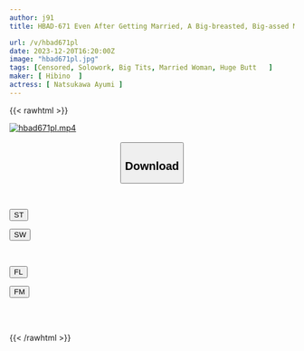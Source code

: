 ```yaml
---
author: j91
title: HBAD-671 Even After Getting Married, A Big-breasted, Big-assed Married Woman Can't Get Enough Of Her Husband's Dick, So She Has Sex In The Neighborhood Men's Room Ayumi Natsukawa

url: /v/hbad671pl
date: 2023-12-20T16:20:00Z
image: "hbad671pl.jpg"
tags: [Censored, Solowork, Big Tits, Married Woman, Huge Butt	]
maker: [ Hibino  ]
actress: [ Natsukawa Ayumi ]
---
```



{{< rawhtml >}}

<div class="video" data-videoid="ko16ZKVl8bsrop">
    <a href="javascript:;">
        <img src="/v/hbad671pl/hbad671pl.jpg" width="WIDTH" height="HEIGHT" alt="hbad671pl.mp4" loading="lazy">
    </a>
</div>

<script type="text/javascript" src="https://j91.asia/asset/on-demand-st.js"></script>

<br>
  <link rel="stylesheet" href="https://j91.asia/asset/bs5.css">
  
  <center>
  <button class="btn btn-primary" type="button" data-bs-toggle="collapse" data-bs-target=".multi-collapse" aria-expanded="false" aria-controls="multiCollapseExample1 multiCollapseExample2"><h2>Download</h2></button></center>
</p>
<div class="row">
  <div class="col">
    <div class="collapse multi-collapse" id="multiCollapseExample1">
      <div class="card card-body">
	      	      <br>
<div class="buttons">  
<p><a href="https://streamtape.to/v/ko16ZKVl8bsrop" target="_blank"><button class="btn-hover color-3"><i class="fa fa-download"></i> ST</button></a></p>
<p><a href="https://flaswish.com/4jhcz2w7rntm" target="_blank"><button class="btn-hover color-2"><i class="fa fa-download"></i> SW</button></a></p></div>
    </div>
  </div>
</div>
  <div class="col">
    <div class="collapse multi-collapse" id="multiCollapseExample2">
      <div class="card card-body">
	      <br>
<div class="buttons">
<p><a href="https://filelions.site/f/ri1kt9t2nv3l" target="_blank"><button class="btn-hover color-9"><i class="fa fa-download"></i> FL</button></a></p>
<p><a href="https://filemoon.sx/d/rrrdnu5345xx" target="_blank"><button class="btn-hover color-8"><i class="fa fa-download"></i> FM</button></a></p></div>
<br><br>
      </div>
    </div>
  </div>
</div>

{{< /rawhtml >}}